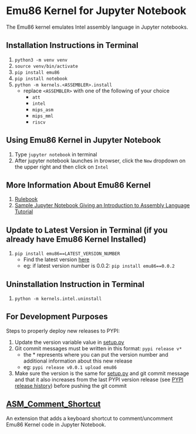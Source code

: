 # Emu86 Kernel for Jupyter Notebook
The Emu86 kernel emulates Intel assembly language in Jupyter notebooks.
## Installation Instructions in Terminal
1. `python3 -m venv venv`
2. `source venv/bin/activate`
3. `pip install emu86`
4. `pip install notebook`
5. `python -m kernels.<ASSEMBLER>.install` 
   * replace `<ASSEMBLER>` with one of the following of your choice
     * `att`
     * `intel`
     * `mips_asm`
     * `mips_mml`
     * `riscv`

## Using Emu86 Kernel in Jupyter Notebook
1. Type `jupyter notebook` in terminal
2. After jupyter notebook launches in browser, click the `New` dropdown on the upper right and then click on `Intel`
## More Information About Emu86 Kernel
1. [Rulebook](https://github.com/gcallah/Emu86/blob/master/kernels/Rules%20for%20Setting%20Up.ipynb)
2. [Sample Jupyter Notebook Giving an Introduction to Assembly Language Tutorial](https://github.com/gcallah/Emu86/blob/master/kernels/Introduction%20to%20Assembly%20Language%20Tutorial.ipynb)
## Update to Latest Version in Terminal (if you already have Emu86 Kernel Installed)
1. `pip install emu86==LATEST_VERSION_NUMBER`
    - Find the latest version [here](https://pypi.org/project/emu86/#history) 
    - eg: if latest version number is 0.0.2: `pip install emu86==0.0.2`
## Uninstallation Instruction in Terminal
1. `python -m kernels.intel.uninstall`
## For Development Purposes
Steps to properly deploy new releases to PYPI:
1. Update the version variable value in [setup.py](https://github.com/gcallah/Emu86/blob/master/setup.py)
2. Git commit messages must be written in this format: `pypi release v*`
    - the * represents where you can put the version number and additional information about this new release
    - eg: `pypi release v0.0.1 upload emu86`
3.  Make sure the version is the same for [setup.py](https://github.com/gcallah/Emu86/blob/master/setup.py) and git commit message and that it also increases from the last PYPI version release (see [PYPI release history](https://pypi.org/project/emu86/#history)) before pushing the git commit 
## [ASM_Comment_Shortcut](https://github.com/sx563/ASM_Comment_Shortcut)
An extension that adds a keyboard shortcut to comment/uncomment Emu86 Kernel code in Jupyter Notebook.



